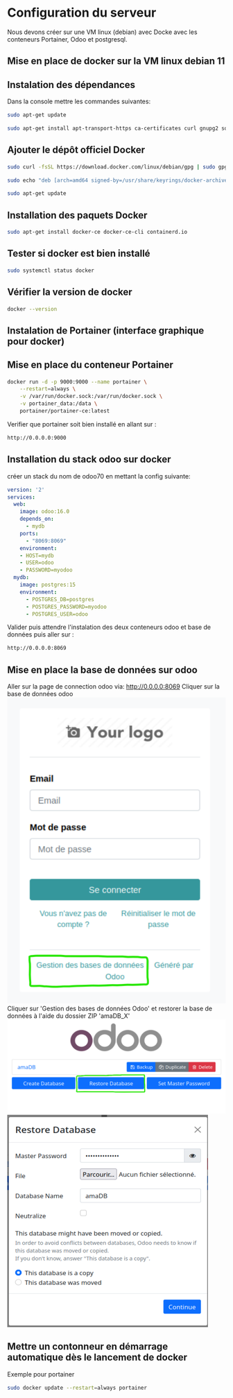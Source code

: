 
# Configuration du serveur

Nous devons créer sur une VM linux (debian) avec Docke avec les conteneurs Portainer, Odoo et postgresql.


## Mise en place de docker sur la VM linux debian 11





## Instalation des dépendances 
Dans la console mettre les commandes suivantes:
```bash
sudo apt-get update
```
```bash
sudo apt-get install apt-transport-https ca-certificates curl gnupg2 software-properties-common
```
## Ajouter le dépôt officiel Docker
```bash
sudo curl -fsSL https://download.docker.com/linux/debian/gpg | sudo gpg --dearmor -o /usr/share/keyrings/docker-archive-keyring.gpg
```
```bash
sudo echo "deb [arch=amd64 signed-by=/usr/share/keyrings/docker-archive-keyring.gpg] https://download.docker.com/linux/debian $(lsb_release -cs) stable" | sudo tee /etc/apt/sources.list.d/docker.list
```
```bash
sudo apt-get update
```
## Installation des paquets Docker
```bash
sudo apt-get install docker-ce docker-ce-cli containerd.io
```
## Tester si docker est bien installé
```bash
sudo systemctl status docker
```
## Vérifier la version de docker
```bash
docker --version
```
## Instalation de Portainer (interface graphique pour docker)
## Mise en place du conteneur Portainer
```bash
docker run -d -p 9000:9000 --name portainer \
    --restart=always \
    -v /var/run/docker.sock:/var/run/docker.sock \
    -v portainer_data:/data \
    portainer/portainer-ce:latest
```
Verifier que portainer soit bien installé en allant sur :
```bash
http://0.0.0.0:9000
```
## Installation du stack odoo sur docker
créer un stack du nom de odoo70 en mettant la config suivante:
```yml
version: '2'
services:
  web:
    image: odoo:16.0
    depends_on:
      - mydb
    ports:
      - "8069:8069"
    environment:
    - HOST=mydb
    - USER=odoo
    - PASSWORD=myodoo
  mydb:
    image: postgres:15
    environment:
      - POSTGRES_DB=postgres
      - POSTGRES_PASSWORD=myodoo
      - POSTGRES_USER=odoo
```
Valider puis attendre l'instalation des deux conteneurs odoo et base de données puis aller sur :
```bash
http://0.0.0.0:8069
```
## Mise en place la base de données sur odoo
Aller sur la page de connection odoo via: http://0.0.0.0:8069
Cliquer sur la base de données odoo  
![photo bouton base de données odoo](Image_README/image01.png)  
Cliquer sur 'Gestion des bases de données Odoo' et restorer la base de données à l'aide du dossier ZIP 'amaDB_X'
![photo bouton base de données odoo](Image_README/image02.png)  
![photo bouton base de données odoo](Image_README/image03.png)  

## Mettre un contonneur en démarrage automatique dès le lancement de docker
Exemple pour portainer
```bash
sudo docker update --restart=always portainer
